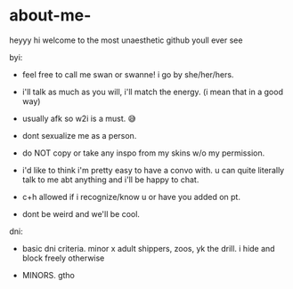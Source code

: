 # about-me-

heyyy hi welcome to the most unaesthetic github youll ever see 

byi:

- feel free to call me swan or swanne! i go by she/her/hers. 

- i'll talk as much as you will, i'll match the energy. (i mean that in a good way)

- usually afk so w2i is a must. 😅

- dont sexualize me as a person. 

- do NOT copy or take any inspo from my skins w/o my permission.

- i'd like to think i'm pretty easy to have a convo with. u can quite literally talk to me abt anything and i'll be happy to chat.

- c+h allowed if i recognize/know u or have you added on pt.

- dont be weird and we'll be cool. 

dni:
  
- basic dni criteria. minor x adult shippers, zoos, yk the drill. i hide and block freely otherwise
 
- MINORS. gtho 
